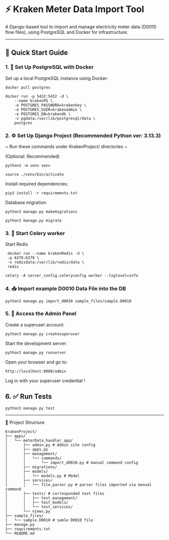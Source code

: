 # ⚡ Kraken Meter Data Import Tool

A Django-based tool to import and manage electricity meter data (D0010 flow files), using PostgreSQL and Docker for infrastructure.

---
## 🚀 Quick Start Guide


### 1. 🐘 Set Up PostgreSQL with Docker

Set up a local PostgreSQL instance using Docker:

```
docker pull postgres
```

```
docker run -p 5432:5432 -d \
    --name krakenPG \
    -e POSTGRES_PASSWORD=krakenkey \
    -e POSTGRES_USER=krakenadmin \
    -e POSTGRES_DB=krakendb \
    -v pgdata:/var/lib/postgresql/data \
    postgres
```


### 2. ⚙️ Set Up Django Project (Recommended Python ver: 3.13.3)

~ Run these commands under KrakenProject/ directories ~

(Optional: Recommended)
```
python3 -m venv venv
```

```
source ./venv/bin/activate
```

Install required dependencies:
```
pip3 install -r requirements.txt
```

Database migration:
```
python3 manage.py makemigrations
```

```
python3 manage.py migrate
```

### 3. 🥦 Start Celery worker

Start Redis
```
 docker run --name krakenRedis -d \
 -p 6379:6379 \
 -v redisdata:/var/lib/redis/data \
 redis
```

```
celery -A server_config.celeryconfig worker --loglevel=info
```


### 4. 📥 Import example D0010 Data File into the DB

```
python3 manage.py import_d0010 sample_files/sample.D0010  
```



### 5. 🔐 Access the Admin Panel

Create a superuser account:

```
python3 manage.py createsuperuser
```

Start the development server:

```
python3 manage.py runserver
```

Open your browser and go to:

```
http://localhost:8000/admin 
```
Log in with your superuser credential !



## 6. ✅ Run Tests

```
python3 manage.py test    
```

---


📁 Project Structure

```
KrakenProject/
├── apps/
│   └── meterData_handler_app/
│       ├── admin.py # Admin site config
│       ├── apps.py
│       ├── management/
│       │   └── commands/
│       │       └── import_d0010.py # manual command config
│       ├── migrations/
│       ├── models/
│       │   └── models.py # Model
│       ├── services/
│       │   └── file_parser.py # parser files imported via manual command
│       ├── tests/ # corresponded test files
│       │   ├── test_management/
│       │   ├── test_models/
│       │   └── test_services/
│       └── views.py
├── sample_files/
│   └── sample.D0010 # samle D0010 file
├── manage.py
├── requirements.txt
└── README.md
```